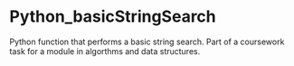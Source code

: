 # Python_basicStringSearch
Python function that performs a basic string search.
Part of a coursework task for a module in algorthms and data structures.
